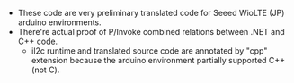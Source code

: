 * These code are very preliminary translated code for Seeed WioLTE (JP) arduino environments.
* There're actual proof of P/Invoke combined relations between .NET and C++ code.
  * il2c runtime and translated source code are annotated by "cpp" extension because the arduino environment partially supported C++ (not C).

